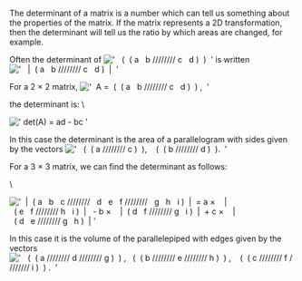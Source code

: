 The determinant of a matrix is a number which can tell us something
about the properties of the matrix. If the matrix represents a 2D
transformation, then the determinant will tell us the ratio by which
areas are changed, for example.

Often the determinant of
!['   (  ( a   b //////// c   d )  )  '](../dictionary/equation_images/2460.3..png)
is written
!['   |  ( a   b //////// c   d )  |  '](../dictionary/equation_images/2460.4..png)

For a 2 × 2 matrix,
!['  A =  (  ( a   b //////// c   d )  ) ,  '](../dictionary/equation_images/2460.5..png)

the determinant is: \\

![' det(A) = ad - bc '](../dictionary/equation_images/2460.1..png)

In this case the determinant is the area of a parallelogram with sides
given by the vectors
!['   (  ( a //////// c )  ),    (  ( b //////// d )  ).  '](../dictionary/equation_images/2460.6..png)

For a 3 × 3 matrix, we can find the determinant as follows:

\\

!['  |  ( a   b   c ////////   d   e   f ////////   g   h   i )  |  = a ×    |  ( e   f //////// h   i )  |   - b ×    |  ( d   f //////// g   i )  |  + c ×    |  ( d   e //////// g   h )  | '](../dictionary/equation_images/2460.2..png)

In this case it is the volume of the parallelepiped with edges given by
the vectors
!['   (  ( a //////// d //////// g )  ) ,   (  ( b //////// e //////// h )  ) ,    (  ( c //////// f //////// i )  ) .  '](../dictionary/equation_images/2460.7..png)
